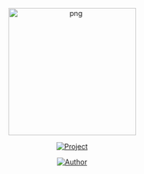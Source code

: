 <p align="center">
<img src="https://avatars.githubusercontent.com/u/62906523?v=4" alt="png" width="255" height="255"/>
</p>
<p align="center">
<a href="#"><img title="Project" src="https://img.shields.io/badge/CVVGEN-purple"></a>
</p>
<p align="center">
<a href="https://github.com/willyperic0"><img title="Author" src="https://img.shields.io/badge/Author-X Willyperic0-red.svg?style=for-the-badge&logo=github"></a>
</p>
